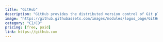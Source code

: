 ```yaml
---
title: "GitHub"
description: "GitHub provides the distributed version control of Git plus access control, bug tracking, software feature requests, task management, continuous integration, and wikis for every project. "
image: "https://github.githubassets.com/images/modules/logos_page/GitHub-Mark.png"
category: "CI/CD"
pricing: [free, paid]
link: https://github.com
---
```

